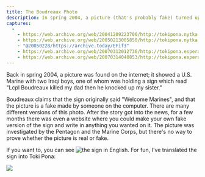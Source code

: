 ```yaml
---
title: The Boudreaux Photo
description: In spring 2004, a picture (that's probably fake) turned up which showed a U.S. Marine standing beside two Iraqi boys, who are holding a sign which says, "Lcpl Boudreaux killed my dad then he knocked up my sister." Many people have made fake versions of this sign as a joke, and so I figured I'd translate it into Toki Pona.
captures:
  -
    - https://web.archive.org/web/20041209223706/http://tokipona.nytka.org:80/image/boudreaux.html
    - https://web.archive.org/web/20050213005850/http://tokipona.nytka.org:80/image/boudreaux.html
    - "@20050228/https://archive.today/EFif3"
    - https://web.archive.org/web/20070312012736/http://tokipona.esperanto-jeunes.org:80/image/boudreaux.html
    - https://web.archive.org/web/20070314040853/http://tokipona.esperanto-jeunes.org:80/image/boudreaux.html
---
```


Back in spring 2004, a picture was found on the internet; it showed a U.S. Marine with two Iraqi boys, one of whom was holding a sign which read "Lcpl Boudreaux killed my dad then he knocked up my sister."

Boudreaux claims that the sign originally said "Welcome Marines", and that the picture is a fake made by someone on the computer. There are many different versions of this photo. After the story got into the news, for a few months there was even a website where you could make your own fake version of the sign and write in anything you wanted on it. The picture was investigated by the Pentagon and the Marine Corps, but there's no way to prove whether the picture is real or fake.

If you want to, you can see ![the sign in English](https://web.archive.org/web/20041209223706/http://www.cair-net.org/images/lcpl11.jpg). For fun, I've translated the sign into Toki Pona:

![](/images/boudreaux.jpg)